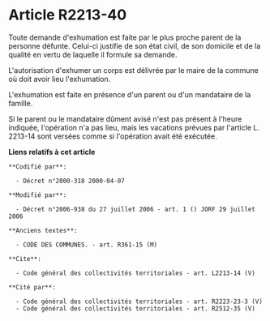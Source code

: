 # Article R2213-40

Toute demande d'exhumation est faite par le plus proche parent de la personne défunte. Celui-ci justifie de son état civil,
de son domicile et de la qualité en vertu de laquelle il formule sa demande. 

L'autorisation d'exhumer un corps est délivrée par le maire de la commune où doit avoir lieu l'exhumation. 

L'exhumation est faite en présence d'un parent ou d'un mandataire de la famille. 

Si le parent ou le mandataire dûment avisé n'est pas présent à l'heure indiquée, l'opération n'a pas lieu, mais les vacations
prévues par l'article L. 2213-14 sont versées comme si l'opération avait été exécutée.

**Liens relatifs à cet article**

	**Codifié par**:

	  - Décret n°2000-318 2000-04-07

	**Modifié par**:

	  - Décret n°2006-938 du 27 juillet 2006 - art. 1 () JORF 29 juillet 2006

	**Anciens textes**:

	  - CODE DES COMMUNES. - art. R361-15 (M)

	**Cite**:

	  - Code général des collectivités territoriales - art. L2213-14 (V)

	**Cité par**:

	  - Code général des collectivités territoriales - art. R2223-23-3 (V)
	  - Code général des collectivités territoriales - art. R2512-35 (V)
